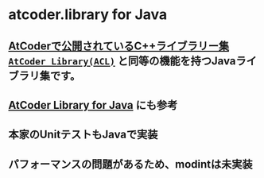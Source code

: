 # atcoder.library for Java
## [AtCoderで公開されているC++ライブラリー集 `AtCoder Library(ACL)`](https://github.com/atcoder/ac-library) と同等の機能を持つJavaライブラリ集です。
## [AtCoder Library for Java](https://github.com/NASU41/AtCoderLibraryForJava) にも参考

## 本家のUnitテストもJavaで実装
## パフォーマンスの問題があるため、modintは未実装
